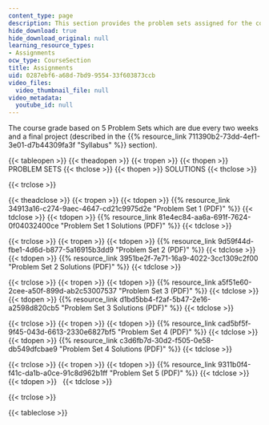 ```yaml
---
content_type: page
description: This section provides the problem sets assigned for the course and solutions.
hide_download: true
hide_download_original: null
learning_resource_types:
- Assignments
ocw_type: CourseSection
title: Assignments
uid: 0287ebf6-a68d-7bd9-9554-33f603873ccb
video_files:
  video_thumbnail_file: null
video_metadata:
  youtube_id: null
---
```


The course grade based on 5 Problem Sets which are due every two weeks and a final project (described in the {{% resource_link 711390b2-73dd-4ef1-3e01-d7b44309fa3f "Syllabus" %}} section).

{{< tableopen >}}
{{< theadopen >}}
{{< tropen >}}
{{< thopen >}}
PROBLEM SETS
{{< thclose >}}
{{< thopen >}}
SOLUTIONS
{{< thclose >}}

{{< trclose >}}

{{< theadclose >}}
{{< tropen >}}
{{< tdopen >}}
{{% resource_link 34913a16-c274-9aec-4647-cd21c9975d2e "Problem Set 1 (PDF)" %}}
{{< tdclose >}}
{{< tdopen >}}
{{% resource_link 81e4ec84-aa6a-691f-7624-0f04032400ce "Problem Set 1 Solutions (PDF)" %}}
{{< tdclose >}}

{{< trclose >}}
{{< tropen >}}
{{< tdopen >}}
{{% resource_link 9d59f44d-fbe1-4d6d-b877-5a16915b3dd9 "Problem Set 2 (PDF)" %}}
{{< tdclose >}}
{{< tdopen >}}
{{% resource_link 3951be2f-7e71-16a9-4022-3cc1309c2f00 "Problem Set 2 Solutions (PDF)" %}}
{{< tdclose >}}

{{< trclose >}}
{{< tropen >}}
{{< tdopen >}}
{{% resource_link a5f51e60-2cee-a50f-899d-ab2c53007537 "Problem Set 3 (PDF)" %}}
{{< tdclose >}}
{{< tdopen >}}
{{% resource_link d1bd5bb4-f2af-5b47-2e16-a2598d820cb5 "Problem Set 3 Solutions (PDF)" %}}
{{< tdclose >}}

{{< trclose >}}
{{< tropen >}}
{{< tdopen >}}
{{% resource_link cad5bf5f-9f45-043d-6613-2330e6827bf5 "Problem Set 4 (PDF)" %}}
{{< tdclose >}}
{{< tdopen >}}
{{% resource_link c3d6fb7d-30d2-f505-0e58-db549dfcbae9 "Problem Set 4 Solutions (PDF)" %}}
{{< tdclose >}}

{{< trclose >}}
{{< tropen >}}
{{< tdopen >}}
{{% resource_link 9311b0f4-f41c-da1b-a0ce-91c8d962b1ff "Problem Set 5 (PDF)" %}}
{{< tdclose >}}
{{< tdopen >}}
 
{{< tdclose >}}

{{< trclose >}}

{{< tableclose >}}